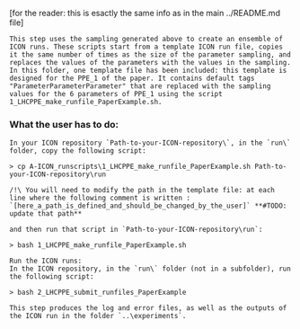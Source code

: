 [for the reader: this is esactly the same info as in the main ../README.md file]

    This step uses the sampling generated above to create an ensemble of ICON runs. These scripts start from a template ICON run file, copies it the same number of times as the size of the parameter sampling, and replaces the values of the parameters with the values in the sampling. In this folder, one template file has been included: this template is designed for the PPE_1 of the paper. It contains default tags "ParameterParameterParameter" that are replaced with the sampling values for the 6 parameters of PPE_1 using the script 1_LHCPPE_make_runfile_PaperExample.sh.

### What the user has to do:

	In your ICON repository `Path-to-your-ICON-repository\`, in the `run\` folder, copy the following script:

	> cp A-ICON_runscripts\1_LHCPPE_make_runfile_PaperExample.sh Path-to-your-ICON-repository\run

	/!\ You will need to modify the path in the template file: at each line where the following comment is written : 
	`[here_a_path_is_defined_and_should_be_changed_by_the_user]` **#TODO: update that path**  

	and then run that script in `Path-to-your-ICON-repository\run`:

	> bash 1_LHCPPE_make_runfile_PaperExample.sh

	Run the ICON runs:
	In the ICON repository, in the `run\` folder (not in a subfolder), run the following script: 

	> bash 2_LHCPPE_submit_runfiles_PaperExample

	This step produces the log and error files, as well as the outputs of the ICON run in the folder `..\experiments`.